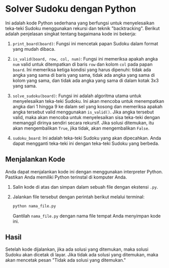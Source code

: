 # Solver Sudoku dengan Python

Ini adalah kode Python sederhana yang berfungsi untuk menyelesaikan teka-teki Sudoku menggunakan rekursi dan teknik "backtracking". Berikut adalah penjelasan singkat tentang bagaimana kode ini bekerja:

1. `print_board(board)`: Fungsi ini mencetak papan Sudoku dalam format yang mudah dibaca.

2. `is_valid(board, row, col, num)`: Fungsi ini memeriksa apakah angka `num` valid untuk ditempatkan di baris `row` dan kolom `col` pada papan `board`. Ini memeriksa ketiga kondisi yang harus dipenuhi: tidak ada angka yang sama di baris yang sama, tidak ada angka yang sama di kolom yang sama, dan tidak ada angka yang sama di dalam kotak 3x3 yang sama.

3. `solve_sudoku(board)`: Fungsi ini adalah algoritma utama untuk menyelesaikan teka-teki Sudoku. Ini akan mencoba untuk menempatkan angka dari 1 hingga 9 ke dalam sel yang kosong dan memeriksa apakah angka tersebut valid menggunakan `is_valid()`. Jika angka tersebut valid, maka akan mencoba untuk menyelesaikan sisa teka-teki dengan memanggil dirinya sendiri secara rekursif. Jika solusi ditemukan, itu akan mengembalikan `True`, jika tidak, akan mengembalikan `False`.

4. `sudoku_board`: Ini adalah teka-teki Sudoku yang akan dipecahkan. Anda dapat mengganti teka-teki ini dengan teka-teki Sudoku yang berbeda.

## Menjalankan Kode

Anda dapat menjalankan kode ini dengan menggunakan interpreter Python. Pastikan Anda memiliki Python terinstal di komputer Anda.

1. Salin kode di atas dan simpan dalam sebuah file dengan ekstensi `.py`.

2. Jalankan file tersebut dengan perintah berikut melalui terminal:

   ```bash
   python nama_file.py
   ```

   Gantilah `nama_file.py` dengan nama file tempat Anda menyimpan kode ini.

## Hasil

Setelah kode dijalankan, jika ada solusi yang ditemukan, maka solusi Sudoku akan dicetak di layar. Jika tidak ada solusi yang ditemukan, maka akan mencetak pesan "Tidak ada solusi yang ditemukan."
